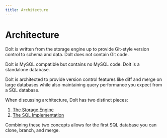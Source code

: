 ```yaml
---
title: Architecture
---
```


# Architecture

Dolt is written from the storage engine up to provide Git-style version control to schema and data. Dolt does not contain Git code. 

Dolt is MySQL compatible but contains no MySQL code. Dolt is a standalone database.

Dolt is architected to provide version control features like diff and merge on large databases while also maintaining query performance you expect from a SQL database. 

When discussing architecture, Dolt has two distinct pieces:

1. [The Storage Engine](storage-engine/storage.md)
2. [The SQL Implementation](sql/sql.md)

Combining these two concepts allows for the first SQL database you can clone, branch, and merge.